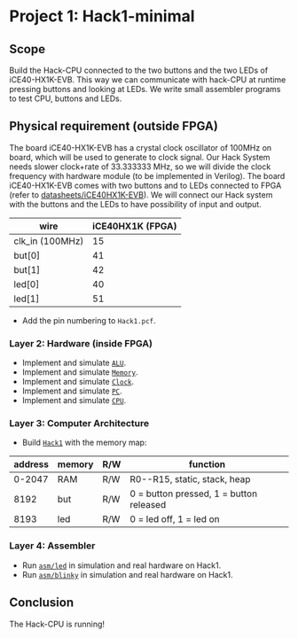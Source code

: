 # Project 1: Hack1-minimal

## Scope

Build the Hack-CPU connected to the two buttons and the two LEDs of iCE40-HX1K-EVB.
This way we can communicate with hack-CPU at runtime pressing buttons and looking at LEDs.
We write small assembler programs to test CPU, buttons and LEDs.

## Physical requirement (outside FPGA)

The board iCE40-HX1K-EVB has a crystal clock oscillator of 100MHz on board, which will be used to generate to clock signal.
Our Hack System needs slower clock+rate of 33.333333 MHz, so we will divide the clock frequency with hardware module (to be implemented in Verilog).
The board iCE40-HX1K-EVB comes with two buttons and to LEDs connected to FPGA (refer to [datasheets/iCE40HX1K-EVB](../datasheets/iCE40HX1K-EVB_Rev_B.pdf)).
We will connect our Hack system with the buttons and the LEDs to have possibility of input and output.

|wire|iCE40HX1K (FPGA)|
|-|-|
|clk_in (100MHz)|15|
|but[0]|41|
|but[1]|42|
|led[0]|40|
|led[1]|51|

* Add the pin numbering to `Hack1.pcf`.

### Layer 2: Hardware (inside FPGA)

* Implement and simulate [`ALU`](chip_ALU).
* Implement and simulate [`Memory`](chip_Memory).
* Implement and simulate [`Clock`](chip_Clock).
* Implement and simulate [`PC`](chip_PC).
* Implement and simulate [`CPU`](chip_CPU).

### Layer 3: Computer Architecture

* Build [`Hack1`](chip_Hack1) with the memory map:

 |address | memory|R/W|function|
 |-|-|-|-|
 |0-2047| RAM|R/W|R0--R15, static, stack, heap|
 | 8192 | but|R/W|0 = button pressed, 1 = button released|
 | 8193 | led|R/W|0 = led off, 1 = led on|

### Layer 4: Assembler

* Run [`asm/led`](asm/led) in simulation and real hardware on Hack1.
* Run [`asm/blinky`](asm/blinky) in simulation and real hardware on Hack1.

## Conclusion

The Hack-CPU is running!
